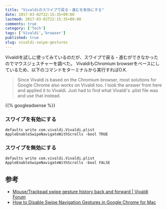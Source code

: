```yaml
---
title: "Vivaldiのスワイプで戻る・進むを有効にする"
date: 2017-03-02T22:15:35+09:00
lastmod: 2017-03-02T22:15:35+09:00
comments: true
category: ['Tech']
tags: ['Vivaldi','browser']
published: true
slug: vivaldi-swipe-gestures
---
```


Vivaldiを試しに使ってみているのだが、スワイプで戻る・進むができなかったのでマウスジェスチャーを調べた。
VivaldiもChromium browserをベースにしているため、以下のコマンドをターミナルから実行すればO.K.

> Since Vivaldi is based on the Chromium browser, most solutions for Google Chrome also works on Vivaldi too. I took the answer from here and applied it to Vivaldi. Just had to find what Vivaldi's .plist file was and use that instead.

<!--more-->
{{% googleadsense %}}

### スワイプを有効にする

```
defaults write com.vivaldi.Vivaldi.plist AppleEnableSwipeNavigateWithScrolls -bool TRUE
```

### スワイプを無効にする

```
defaults write com.vivaldi.Vivaldi.plist AppleEnableSwipeNavigateWithScrolls -bool FALSE
```

## 参考

- [Mouse/Trackpad swipe gesture history back and forward \| Vivaldi Forum](https://forum.vivaldi.net/topic/4881/mouse-trackpad-swipe-gesture-history-back-and-forward)
- [How to Disable Swipe Navigation Gestures in Google Chrome for Mac](http://osxdaily.com/2015/05/09/disable-swipe-navigation-google-chrome-mac/)

